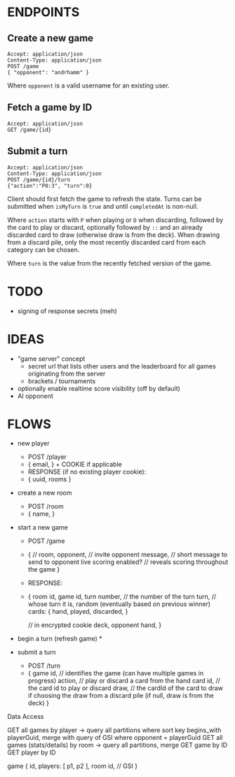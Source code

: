 # ENDPOINTS

## Create a new game

```
Accept: application/json
Content-Type: application/json
POST /game
{ "opponent": "andrhamm" }
```

Where `opponent` is a valid username for an existing user.

## Fetch a game by ID

```
Accept: application/json
GET /game/{id}
```

## Submit a turn

```
Accept: application/json
Content-Type: application/json
POST /game/{id}/turn
{"action":"P0:3", "turn":0}
```

Client should first fetch the game to refresh the state. Turns can be submitted when `isMyTurn` is `true` and until `completedAt` is non-null.

Where `action` starts with `P` when playing or `D` when discarding, followed by the card to play or discard, optionally followed by `::` and an already discarded card to draw (otherwise draw is from the deck). When drawing from a discard pile, only the most recently discarded card from each category can be chosen.

Where `turn` is the value from the recently fetched version of the game.

# TODO

* signing of response secrets (meh)


# IDEAS

* "game server" concept
  * secret url that lists other users and the leaderboard for all games originating from the server
  * brackets / tournaments
* optionally enable realtime score visibility (off by default)
* AI opponent


# FLOWS

* new player
  * POST /player
  * {
      email,
    } + COOKIE if applicable
  * RESPONSE (if no existing player cookie):
  * {
      uuid,
      rooms
    }

* create a new room
  * POST /room
  * {
      name,
    }

* start a new game
  * POST /game
  * {
      // room,
      opponent, // invite opponent
      message, // short message to send to opponent
      live scoring enabled? // reveals scoring throughout the game
    }
  * RESPONSE:
  * {
      room id,
      game id,
      turn number, // the number of the turn
      turn, // whose turn it is, random (eventually based on previous winner)
      cards: {
        hand,
        played,
        discarded,
      }

      // in encrypted cookie
      deck,
      opponent hand,
    }

* begin a turn (refresh game)
  *

* submit a turn
  * POST /turn
  * {
      game id, // identifies the game (can have multiple games in progress)
      action, // play or discard a card from the hand
      card id, // the card id to play or discard
      draw, // the cardId of the card to draw if choosing the draw from a discard pile (if null, draw is from the deck)
    }




Data Access

GET all games by player -> query all partitions where sort key begins_with playerGuid, merge with query of GSI where opponent = playerGuid
GET all games (stats/details) by room -> query all partitions, merge
GET game by ID
GET player by ID

game {
  id,
  players: [ p1, p2 ],
  room id, // GSI
}
